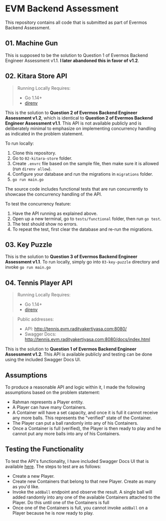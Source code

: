 # EVM Backend Assessment

This repository contains all code that is submitted as part of Evermos Backend
Assessment.

## 01. Machine Gun

This is supposed to be the solution to Question 1 of Evermos Backend Engineer
Assessment v1.1. **I later abandoned this in favor of v1.2**.

## 02. Kitara Store API

> Running Locally Requires:
> * Go 1.14+
> * [direnv](https://direnv.net/)

This is the solution to **Question 2 of Evermos Backend Engineer Assessment
v1.2**, which is identical to **Question 2 of Evermos Backend Engineer
Assessment v1.1**. This API is not available publicly and is deliberately
minimal to emphasize on implementing concurrency handling as indicated in the
problem statement.

To run locally:

1. Clone this repository.
2. Go to `02-kitara-store` folder.
3. Create `.envrc` file based on the sample file, then make sure it is allowed
   (run `direnv allow`).
4. Configure your database and run the migrations in `migrations` folder.
3. `go run main.go`

The source code includes functional tests that are run concurrently to showcase
the concurrency handling of the API.

To test the concurrency feature:

1. Have the API running as explained above.
2. Open up a new terminal, go to `tests/functional` folder, then run `go test`.
3. The test should show no errors.
4. To repeat the test, first clear the database and re-run the migrations.

## 03. Key Puzzle

This is the solution to **Question 3 of Evermos Backend Engineer Assessment
v1.1**. To run locally, simply go into `03-key-puzzle` directory and invoke
`go run main.go`

## 04. Tennis Player API

> Running Locally Requires:
> * Go 1.14+
> * [direnv](https://direnv.net/)

> Public addresses:
> * API: http://tennis.evm.radityakertiyasa.com:8080/
> * Swagger Docs: http://tennis.evm.radityakertiyasa.com:8080/docs/index.html

This is the solution to **Question 1 of Evermos Backend Engineer Assessment
v1.2**. This API is available publicly and testing can be done using the
included Swagger Docs UI.

## Assumptions

To produce a reasonable API and logic within it, I made the following
assumptions based on the problem statement:

* Rahman represents a Player entity.
* A Player can have many Containers.
* A Container will have a set capacity, and once it is full it cannot receive
  any more balls. This represents the "verified" state of the Container.
* The Player can put a ball randomly into any of his Containers.
* Once a Container is full (verified), the Player is then ready to play and he
  cannot put any more balls into any of his Containers.

## Testing the Functionality

To test the API's functionality, I have included Swagger Docs UI that is
available [here](http://tennis.evm.radityakertiyasa.com:8080/docs/index.html).
The steps to test are as follows:

* Create a new Player.
* Create new Containers that belong to that new Player. Create as many as you'd
  like.
* Invoke the `addBall` endpoint and observe the result. A single ball will
  added randomly into any one of the available Containers attached to the
  Player. Do this until one of the Containers is full
* Once one of the Containers is full, you cannot invoke `addBall` on a Player
  because he is now ready to play.
